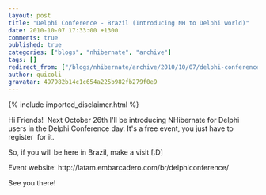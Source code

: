 ```yaml
---
layout: post
title: "Delphi Conference - Brazil (Introducing NH to Delphi world)"
date: 2010-10-07 17:33:00 +1300
comments: true
published: true
categories: ["blogs", "nhibernate", "archive"]
tags: []
redirect_from: ["/blogs/nhibernate/archive/2010/10/07/delphi-conference-brazil-introducing-nh-to-delphi-world.aspx"]
author: quicoli
gravatar: 497982b14c1c654a225b982fb279f0e9
---
```

{% include imported_disclaimer.html %}
<p>Hi Friends!&nbsp; Next October 26th I'll be introducing NHibernate for Delphi users in the Delphi Conference day. It's a free event, you just have to register&nbsp; for it. </p>
<p>So, if you will be here in Brazil, make a visit [:D]</p>
<p>Event website: http://latam.embarcadero.com/br/delphiconference/</p>
<p>See you there!</p>
